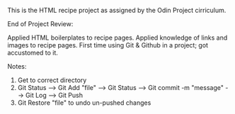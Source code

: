 

This is the HTML recipe project as assigned by the Odin Project cirriculum.

End of Project Review:

Applied HTML boilerplates to recipe pages.
Applied knowledge of links and images to recipe pages.
First time using Git & Github in a project; got accustomed to it.

Notes:

1. Get to correct directory
2. Git Status --> Git Add "file" --> Git Status --> Git commit -m "message" --> Git Log --> Git Push
3. Git Restore "file" to undo un-pushed changes

